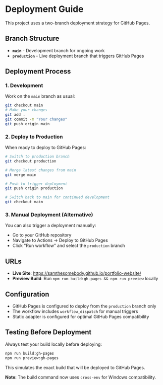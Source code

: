 # Deployment Guide

This project uses a two-branch deployment strategy for GitHub Pages.

## Branch Structure

- **`main`** - Development branch for ongoing work
- **`production`** - Live deployment branch that triggers GitHub Pages

## Deployment Process

### 1. Development

Work on the `main` branch as usual:

```bash
git checkout main
# Make your changes
git add .
git commit -m "Your changes"
git push origin main
```

### 2. Deploy to Production

When ready to deploy to GitHub Pages:

```bash
# Switch to production branch
git checkout production

# Merge latest changes from main
git merge main

# Push to trigger deployment
git push origin production

# Switch back to main for continued development
git checkout main
```

### 3. Manual Deployment (Alternative)

You can also trigger a deployment manually:

- Go to your GitHub repository
- Navigate to Actions → Deploy to GitHub Pages
- Click "Run workflow" and select the `production` branch

## URLs

- **Live Site**: https://samthesomebody.github.io/portfolio-website/
- **Preview Build**: Run `npm run build:gh-pages && npm run preview` locally

## Configuration

- GitHub Pages is configured to deploy from the `production` branch only
- The workflow includes `workflow_dispatch` for manual triggers
- Static adapter is configured for optimal GitHub Pages compatibility

## Testing Before Deployment

Always test your build locally before deploying:

```bash
npm run build:gh-pages
npm run preview:gh-pages
```

This simulates the exact build that will be deployed to GitHub Pages.

**Note**: The build command now uses `cross-env` for Windows compatibility.
